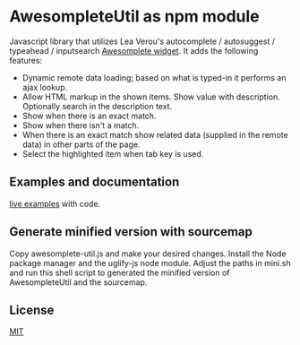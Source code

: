 # AwesompleteUtil as npm module

Javascript library that utilizes Lea Verou's autocomplete / autosuggest / typeahead / inputsearch [Awesomplete widget](https://leaverou.github.io/awesomplete/index.html). It adds the following features:

- Dynamic remote data loading; based on what is typed-in it performs an ajax lookup.
- Allow HTML markup in the shown items. Show value with description. Optionally search in the description text.
- Show when there is an exact match.
- Show when there isn't a match.
- When there is an exact match show related data (supplied in the remote data) in other parts of the page.
- Select the highlighted item when tab key is used.

## Examples and documentation

[live examples](https://nico-amsterdam.github.io/awesomplete-util/index.html) with code.

## Generate minified version with sourcemap

Copy awesomplete-util.js and make your desired changes.
Install the Node package manager and the uglify-js node module.
Adjust the paths in mini.sh and run this shell script to generated the minified version of AwesompleteUtil and the sourcemap.

## License

[MIT](LICENSE)

